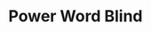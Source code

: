 ---
title: "Power Word Blind"

spell:
  schools:
    - name:        "Enchantment"
      subschools:  ["Compulsion"]
      descriptors: ["Mind-Affecting"]
  classes:
    - name:  "Sorcerer/Wizard"
      abbr:  "Sor/Wiz"
      level: 7
  domains:
    - name:  "War"
      abbr:  "War"
      level: 7
    - name:  "Darkness"
      abbr:  "Darkness"
      level: 8
  components:         [V]
  castingTime:        "1 standard action"
  range:              "Close (25 ft. + 5 ft./2 levels)"
  target:             "One creature with 200 hp or less"
  duration:           "See text"
  savingThrow:        "None"
  spellResistance:    "Yes"
  description:        |
    You utter a single word of power that causes one creature of your choice to become blinded, whether the creature can hear the word or not. The duration of the spell depends on the target's current hit point total. Any creature that currently has 201 or more hit points is unaffected by power word blind.

    |---
    | Hit Points | Duration
    |-|-
    | 50 or less | Permanent
    | 51-100 | {% die_roll 1 4 1 %} minutes
    | 101-200 | {% die_roll 1 4 1 %} rounds
    {: .table .table-bordered .table-hover }
---
